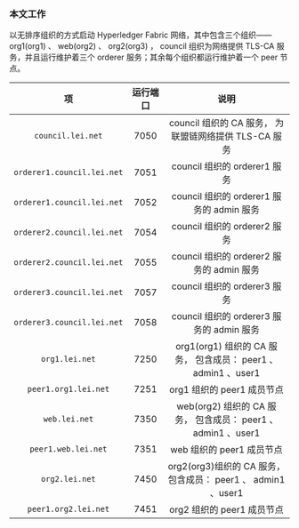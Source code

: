 ### 本文工作
以无排序组织的方式启动 Hyperledger Fabric 网络，其中包含三个组织——  org1(org1) 、 web(org2) 、 org2(org3) ， council 组织为网络提供 TLS-CA 服务，并且运行维护着三个 orderer 服务；其余每个组织都运行维护着一个 peer 节点。

|               项                | 运行端口 |                           说明                           |
| :-----------------------------: | :------: | :------------------------------------------------------: |
|     `council.lei.net`      |   7050   |  council 组织的 CA 服务， 为联盟链网络提供 TLS-CA 服务   |
| `orderer1.council.lei.net` |   7051   |               council 组织的 orderer1 服务               |
| `orderer1.council.lei.net` |   7052   |        council 组织的 orderer1 服务的 admin 服务         |
| `orderer2.council.lei.net` |   7054   |               council 组织的 orderer2 服务               |
| `orderer2.council.lei.net` |   7055   |        council 组织的 orderer2 服务的 admin 服务         |
| `orderer3.council.lei.net` |   7057   |               council 组织的 orderer3 服务               |
| `orderer3.council.lei.net` |   7058   |        council 组织的 orderer3 服务的 admin 服务         |
|       `org1.lei.net`       |   7250   | org1(org1) 组织的 CA 服务， 包含成员： peer1 、 admin1 、user1 |
|    `peer1.org1.lei.net`    |   7251   |                org1 组织的 peer1 成员节点                |
|       `web.lei.net`        |   7350   | web(org2) 组织的 CA 服务， 包含成员： peer1 、 admin1 、user1  |
|    `peer1.web.lei.net`     |   7351   |                web 组织的 peer1 成员节点                 |
|       `org2.lei.net`       |   7450   | org2(org3)组织的 CA 服务， 包含成员： peer1 、 admin1 、user1 |
|    `peer1.org2.lei.net`    |   7451   |                org2 组织的 peer1 成员节点                |
